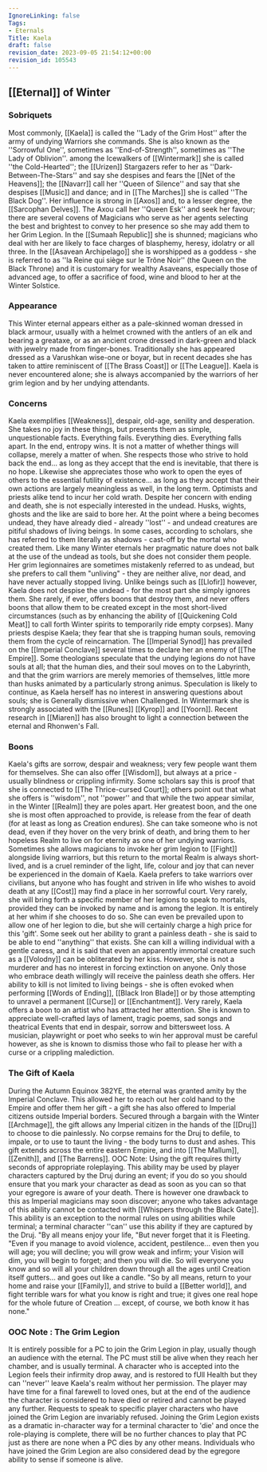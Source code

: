 ```yaml
---
IgnoreLinking: false
Tags:
- Eternals
Title: Kaela
draft: false
revision_date: 2023-09-05 21:54:12+00:00
revision_id: 105543
---
```


## [[Eternal]] of Winter
### Sobriquets
Most commonly, [[Kaela]] is called the ''Lady of the Grim Host'' after the army of undying Warriors she commands. 
She is also known as the ''Sorrowful One'', sometimes as ''End-of-Strength'', sometimes as ''The Lady of Oblivion''. among the Icewalkers of [[Wintermark]] she is called ''the Cold-Hearted''; the [[Urizen]] Stargazers refer to her as ''Dark-Between-The-Stars'' and say she despises and fears the [[Net of the Heavens]]; the [[Navarr]] call her ''Queen of Silence'' and say that she despises [[Music]] and dance; and in [[The Marches]] she is called ''The Black Dog''.
Her influence is strong in [[Axos]] and, to a lesser degree, the [[Sarcophan Delves]]. The Axou call her ''Queen Esk'' and seek her favour; there are several covens of Magicians who serve as her agents selecting the best and brightest to convey to her presence so she may add them to her Grim Legion. In the [[Sumaah Republic]] she is shunned; magicians who deal with her are likely to face charges of blasphemy, heresy, idolatry or all three. In the [[Asavean Archipelago]] she is worshipped as a goddess - she is referred to as ''la Reine qui siège sur le Trône Noir'' (the Queen on the Black Throne) and it is customary for wealthy Asaveans, especially those of advanced age, to offer a sacrifice of food, wine and blood to her at the Winter Solstice.
### Appearance
This Winter eternal appears either as a pale-skinned woman dressed in black armour, usually with a helmet crowned with the antlers of an elk and bearing a greataxe, or as an ancient crone dressed in dark-green and black with jewelry made from finger-bones. Traditionally she has appeared dressed as a Varushkan wise-one or boyar, but in recent decades she has taken to attire reminiscent of [[The Brass Coast]] or [[The League]].
Kaela is never encountered alone; she is always accompanied by the warriors of her grim legion and by her undying attendants.
### Concerns
Kaela exemplifies [[Weakness]], despair, old-age, senility and desperation. She takes no joy in these things, but presents them as simple, unquestionable facts. Everything fails. Everything dies. Everything falls apart. In the end, entropy wins. 
It is not a matter of whether things will collapse, merely a matter of when. She respects those who strive to hold back the end... as long as they accept that the end is inevitable, that there is no hope. Likewise she appreciates those who work to open the eyes of others to the essential futility of existence... as long as they accept that their own actions are largely meaningless as well, in the long term. Optimists and priests alike tend to incur her cold wrath.
Despite her concern with ending and death, she is not especially interested in the undead. Husks, wights, ghosts and the like are said to bore her. At the point where a being becomes undead, they have already died - already ''lost'' - and undead creatures are pitiful shadows of living beings. In some cases, according to scholars, she has referred to them literally as shadows - cast-off by the mortal who created them. Like many Winter eternals her pragmatic nature does not balk at the use of the undead as tools, but she does not consider them people. Her grim legionnaires are sometimes mistakenly referred to as undead, but she prefers to call them "unliving" - they are neither alive, nor dead, and have never actually stopped living.
Unlike beings such as [[Llofir]] however, Kaela does not despise the undead - for the most part she simply ignores them. She rarely, if ever, offers boons that destroy them, and never offers boons that allow them to be created except in the most short-lived circumstances (such as by enhancing the ability of [[Quickening Cold Meat]] to call forth Winter spirits to temporarily ride empty corpses).
Many priests despise Kaela; they fear that she is trapping human souls, removing them from the cycle of reincarnation. The [[Imperial Synod]] has prevailed on the [[Imperial Conclave]] several times to declare her an enemy of [[The Empire]]. Some theologians speculate that the undying legions do not have souls at all; that the human dies, and their soul moves on to the Labyrinth, and that the grim warriors are merely memories of themselves, little more than husks animated by a particularly strong animus. Speculation is likely to continue, as Kaela herself has no interest in answering questions about souls; she is Generally dismissive when Challenged. 
In Wintermark she is strongly associated with the [[Runes]] [[Kyrop]] and [[Yoorn]]. Recent research in [[Miaren]] has also brought to light a connection between the eternal and Rhonwen's Fall.
### Boons
Kaela's gifts are sorrow, despair and weakness; very few people want them for themselves. She can also offer [[Wisdom]], but always at a price - usually blindness or crippling infirmity. Some scholars say this is proof that she is connected to [[The Thrice-cursed Court]]; others point out that what she offers is ''wisdom'', not ''power'' and that while the two appear similar, in the Winter [[Realm]] they are poles apart.
Her greatest boon, and the one she is most often approached to provide, is release from the fear of death (for at least as long as Creation endures). She can take someone who is not dead, even if they hover on the very brink of death, and bring them to her hopeless Realm to live on for eternity as one of her undying warriors. Sometimes she allows magicians to invoke her grim legion to [[Fight]] alongside living warriors, but this return to the mortal Realm is always short-lived, and is a cruel reminder of the light, life, colour and joy that can never be experienced in the domain of Kaela. 
Kaela prefers to take warriors over civilians, but anyone who has fought and striven in life who wishes to avoid death at any [[Cost]] may find a place in her sorrowful court. Very rarely, she will bring forth a specific member of her legions to speak to mortals, provided they can be invoked by name and is among the legion. It is entirely at her whim if she chooses to do so. She can even be prevailed upon to allow one of her legion to die, but she will certainly charge a high price for this 'gift'.
Some seek out her ability to grant a painless death - she is said to be able to end ''anything'' that exists. She can kill a willing individual with a gentle caress, and it is said that even an apparently immortal creature such as a [[Volodny]] can be obliterated by her kiss. However, she is not a murderer and has no interest in forcing extinction on anyone. Only those who embrace death willingly will receive the painless death she offers. Her ability to kill is not limited to living beings - she is often evoked when performing [[Words of Ending]], [[Black Iron Blade]] or by those attempting to unravel a permanent [[Curse]] or [[Enchantment]].
Very rarely, Kaela offers a boon to an artist who has attracted her attention. She is known to appreciate well-crafted lays of lament, tragic poems, sad songs and theatrical Events that end in despair, sorrow and bittersweet loss. A musician, playwright or poet who seeks to win her approval must be careful however, as she is known to dismiss those who fail to please her with a curse or a crippling malediction.
### The Gift of Kaela
During the Autumn Equinox 382YE, the eternal was granted amity by the Imperial Conclave. This allowed her to reach out her cold hand to the Empire and offer them her gift - a gift she has also offered to Imperial citizens outside Imperial borders.
Secured through a bargain with the Winter [[Archmage]], the gift allows any Imperial citizen in the hands of the [[Druj]] to choose to die painlessly. No corpse remains for the Druj to defile, to impale, or to use to taunt the living - the body turns to dust and ashes. This gift extends across the entire eastern Empire, and into [[The Mallum]], [[Zenith]], and [[The Barrens]].
OOC Note: Using the gift requires thirty seconds of appropriate roleplaying. This ability may be used by player characters captured by the Druj during an event; if you do so you should ensure that you mark your character as dead as soon as you can so that your egregore is aware of your death. There is however one drawback to this as Imperial magicians may soon discover; anyone who takes advantage of this ability cannot be contacted with [[Whispers through the Black Gate]].
This ability is an exception to the normal rules on using abilities while terminal; a terminal character ''can'' use this ability if they are captured by the Druj.
"By all means enjoy your life,
"But never forget that it is Fleeting. 
"Even if you manage to avoid violence, accident, pestilence... even then you will age; you will decline; you will grow weak and infirm; your Vision will dim, you will begin to forget; and then you will die. So will everyone you know and so will all your children down through all the ages until Creation itself gutters... and goes out like a candle.
"So by all means, return to your home and raise your [[Family]], and strive to build a [[Better world]], and fight terrible wars for what you know is right and true; it gives one real hope for the whole future of Creation ... except, of course, we both know it has none."
### OOC Note : The Grim Legion
It is entirely possible for a PC to join the Grim Legion in play, usually though an audience with the eternal. The PC must still be alive when they reach her chamber, and is usually terminal. A character who is accepted into the Legion feels their infirmity drop away, and is restored to fUll Health but they can ''never'' leave Kaela's realm without her permission. The player may have time for a final farewell to loved ones, but at the end of the audience the character is considered to have died or retired and cannot be played any further.
Requests to speak to specific player characters who have joined the Grim Legion are invariably refused. Joining the Grim Legion exists as a dramatic in-character way for a terminal character to 'die' and once the role-playing is complete, there will be no further chances to play that PC just as there are none when a PC dies by any other means.
Individuals who have joined the Grim Legion are also considered dead by the egregore ability to sense if someone is alive.